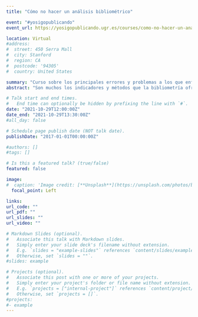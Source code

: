 ```yaml
---
title: "Cómo no hacer un análisis bibliométrico"

event: "#yosigopublicando"
event_url: https://yosigopublicando.ugr.es/courses/como-no-hacer-un-analisis-bibliometrico/

location: Virtual
#address:
#  street: 450 Serra Mall
#  city: Stanford
#  region: CA
#  postcode: '94305'
#  country: United States

summary: "Curso sobre los principales errores y problemas a los que enfrentarse durante la realización de un análisis bibliométrico."
abstract: "Son muchos los indicadores y métodos que la bibliometría ofrece para estudiar la actividad científica a diferentes niveles. La gran oferta de fuentes y herramientas, así como la facilidad en su uso, hacen que muchas veces estos análisis se ejecuten de manera incorrecta y conduzcan a resultados erróneos o carentes de relevancia. En este curso se van a ofrecer diferentes claves para evitar estos fallos tan comunes y que están presentes tanto en el proceso de diseño del análisis, como en la metodología o la interpretación de los resultados."

# Talk start and end times.
#   End time can optionally be hidden by prefixing the line with `#`.
date: "2021-10-29T12:00:00Z"
date_end: "2021-10-29T13:30:00Z"
#all_day: false

# Schedule page publish date (NOT talk date).
publishDate: "2017-01-01T00:00:00Z"

#authors: []
#tags: []

# Is this a featured talk? (true/false)
featured: false

image:
#  caption: 'Image credit: [**Unsplash**](https://unsplash.com/photos/bzdhc5b3Bxs)'
  focal_point: Left

links:
url_code: ""
url_pdf: ""
url_slides: ""
url_video: ""

# Markdown Slides (optional).
#   Associate this talk with Markdown slides.
#   Simply enter your slide deck's filename without extension.
#   E.g. `slides = "example-slides"` references `content/slides/example-slides.md`.
#   Otherwise, set `slides = ""`.
#slides: example

# Projects (optional).
#   Associate this post with one or more of your projects.
#   Simply enter your project's folder or file name without extension.
#   E.g. `projects = ["internal-project"]` references `content/project/deep-learning/index.md`.
#   Otherwise, set `projects = []`.
#projects:
#- example
---
```

